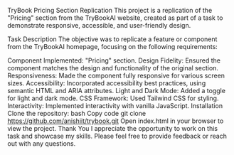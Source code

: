 TryBook Pricing Section Replication
This project is a replication of the "Pricing" section from the TryBookAI website, created as part of a task to demonstrate responsive, accessible, and user-friendly design.

Task Description
The objective was to replicate a feature or component from the TryBookAI homepage, focusing on the following requirements:

Component Implemented: "Pricing" section.
Design Fidelity: Ensured the component matches the design and functionality of the original section.
Responsiveness: Made the component fully responsive for various screen sizes.
Accessibility: Incorporated accessibility best practices, using semantic HTML and ARIA attributes.
Light and Dark Mode: Added a toggle for light and dark mode.
CSS Framework: Used Tailwind CSS for styling.
Interactivity: Implemented interactivity with vanilla JavaScript.
Installation
Clone the repository:
bash
Copy code
git clone https://github.com/anishiit/trybook.git
Open index.html in your browser to view the project.
Thank You
I appreciate the opportunity to work on this task and showcase my skills. Please feel free to provide feedback or reach out with any questions.
